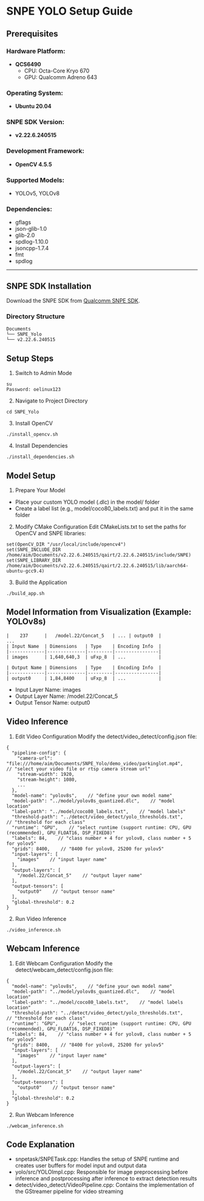 # SNPE YOLO Setup Guide

## Prerequisites

### Hardware Platform:
- **QCS6490**
  - CPU: Octa-Core Kryo 670 
  - GPU: Qualcomm Adreno 643

### Operating System:
- **Ubuntu 20.04**

### SNPE SDK Version:
- **v2.22.6.240515**

### Development Framework:
- **OpenCV 4.5.5**

### Supported Models:
- YOLOv5, YOLOv8

### Dependencies:
- gflags
- json-glib-1.0
- glib-2.0
- spdlog-1.10.0
- jsoncpp-1.7.4
- fmt
- spdlog
---

## SNPE SDK Installation

Download the SNPE SDK from [Qualcomm SNPE SDK](https://www.qualcomm.com/developer/software/neural-processing-sdk-for-ai).

### Directory Structure
```
Documents
└── SNPE_Yolo
└── v2.22.6.240515
```

## Setup Steps
1. Switch to Admin Mode
```
su
Password: oelinux123
```

2. Navigate to Project Directory
```
cd SNPE_Yolo
```

3. Install OpenCV
```
./install_opencv.sh
```

4. Install Dependencies
```
./install_dependencies.sh
```

## Model Setup
1. Prepare Your Model
* Place your custom YOLO model (.dlc) in the model/ folder
* Create a label list (e.g., model/coco80_labels.txt) and put it in the same folder

2. Modify CMake Configuration
Edit CMakeLists.txt to set the paths for OpenCV and SNPE libraries:
```
set(OpenCV_DIR "/usr/local/include/opencv4")
set(SNPE_INCLUDE_DIR /home/aim/Documents/v2.22.6.240515/qairt/2.22.6.240515/include/SNPE)
set(SNPE_LIBRARY_DIR /home/aim/Documents/v2.22.6.240515/qairt/2.22.6.240515/lib/aarch64-ubuntu-gcc9.4)
```

3. Build the Application
```
./build_app.sh
```
## Model Information from Visualization (Example: YOLOv8s)
```
|    237      |   /model.22/Concat_5   | ... | output0  |
...
| Input Name  | Dimensions   | Type    | Encoding Info  |
|-------------|--------------|---------|----------------|
| images      | 1,640,640,3  | uFxp_8  | ...            |

| Output Name | Dimensions   | Type    | Encoding Info  |
|-------------|--------------|---------|----------------|
| output0     | 1,84,8400    | uFxp_8  | ...            |
```
* Input Layer Name: images
* Output Layer Name: /model.22/Concat_5
* Output Tensor Name: output0

## Video Inference
1. Edit Video Configuration
Modify the detect/video_detect/config.json file:
```
{
  "pipeline-config": {
    "camera-url": "file:///home/aim/Documents/SNPE_Yolo/demo_video/parkinglot.mp4",    // "select your video file or rtsp camera stream url"
    "stream-width": 1920,
    "stream-height": 1080,
    ...
  },
  "model-name": "yolov8s",    // "define your own model name"
  "model-path": "../model/yolov8s_quantized.dlc",    // "model location"
  "label-path": "../model/coco80_labels.txt",    // "model labels"
  "threshold-path": "../detect/video_detect/yolo_thresholds.txt",    // "threshold for each class"
  "runtime": "GPU",    // "select runtime (support runtime: CPU, GPU (recommended), GPU_FLOAT16, DSP_FIXED8)"
  "labels": 84,    // "class number + 4 for yolov8, class number + 5 for yolov5"
  "grids": 8400,    // "8400 for yolov8, 25200 for yolov5"
  "input-layers": [
    "images"    // "input layer name"
  ],
  "output-layers": [
    "/model.22/Concat_5"    // "output layer name"
  ],
  "output-tensors": [
    "output0"    // "output tensor name"
  ],
  "global-threshold": 0.2
}
```
2. Run Video Inference
``` 
./video_inference.sh
```

## Webcam Inference
1. Edit Webcam Configuration
Modify the detect/webcam_detect/config.json file:
```
{
  "model-name": "yolov8s",    // "define your own model name"
  "model-path": "../model/yolov8s_quantized.dlc",    // "model location"
  "label-path": "../model/coco80_labels.txt",    // "model labels location"
  "threshold-path": "../detect/video_detect/yolo_thresholds.txt",    // "threshold for each class"
  "runtime": "GPU",    // "select runtime (support runtime: CPU, GPU (recommended), GPU_FLOAT16, DSP_FIXED8)"
  "labels": 84,    // "class number + 4 for yolov8, class number + 5 for yolov5"
  "grids": 8400,    // "8400 for yolov8, 25200 for yolov5"
  "input-layers": [
    "images"    // "input layer name"
  ],
  "output-layers": [
    "/model.22/Concat_5"    // "output layer name"
  ],
  "output-tensors": [
    "output0"    // "output tensor name"
  ],
  "global-threshold": 0.2
}
```
2. Run Webcam Inference
```
./webcam_inference.sh
```

## Code Explanation
* snpetask/SNPETask.cpp: Handles the setup of SNPE runtime and creates user buffers for model input and output data
* yolo/src/YOLOImpl.cpp: Responsible for image preprocessing before inference and postprocessing after inference to extract detection results
* detect/video_detect/VideoPipeline.cpp: Contains the implementation of the GStreamer pipeline for video streaming
